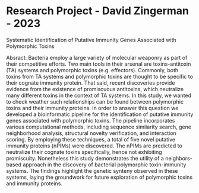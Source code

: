 # Research Project - David Zingerman - 2023
Systematic Identification of Putative Immunity Genes Associated with Polymorphic Toxins

Absract:
Bacteria employ a large variety of molecular weaponry as part of their competitive efforts. Two main tools in their arsenal are toxins-antitoxin (TA) systems and polymorphic toxins (e.g. effectors). Commonly, both toxins from TA systems and polymorphic toxins are thought to be specific to their cognate immunity protein. That said, recent discoveries provide evidence from the existence of promiscuous antitoxins, which neutralize many different toxins in the context of TA systems. In this study, we wanted to check weather such relationships can be found between polymorphic toxins and their immunity proteins. In order to answer this question we developed a bioinformatic pipeline for the identification of putative immunity genes associated with polymorphic toxins. The pipeline incorporates various computational methods, including sequence similarity search, gene neighborhood analysis, structural novelty verification, and interaction scoring. By employing these techniques, a total of five novel putative immunity proteins (nPIMs) were discovered. The nPIMs are predicted to neutralize their cognate toxins specifically, hence not exhibiting promiscuity. Nonetheless this study demonstrates the utility of a neighbors-based approach in the discovery of bacterial polymorphic toxin-immunity systems. The findings highlight the genetic synteny observed in these systems, laying the groundwork for future exploration of polymorphic toxins and immunity proteins.
